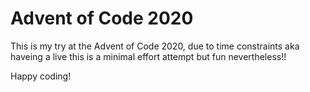 # Advent of Code 2020

This is my try at the Advent of Code 2020, due to time constraints aka haveing a live this is a minimal effort attempt  but fun nevertheless!!

Happy coding!